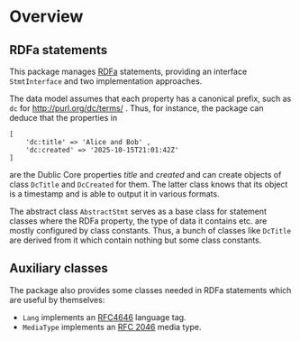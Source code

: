 # Overview

## RDFa statements

This package manages [RDFa](https://www.w3.org/TR/rdfa-primer/)
statements, providing an interface `StmtInterface` and two
implementation approaches.

The data model assumes that each property has a canonical prefix, such
as `dc` for http://purl.org/dc/terms/ . Thus, for instance, the
package can deduce that the properties in 

~~~
[ 
    'dc:title' => 'Alice and Bob' ,
    'dc:created' => '2025-10-15T21:01:42Z'
]
~~~

are the Dublic Core properties *title* and *created* and can create
objects of class `DcTitle` and `DcCreated` for them. The latter class
knows that its object is a timestamp and is able to output it in
various formats.

The abstract class `AbstractStmt` serves as a base class for statement
classes where the RDFa property, the type of data it contains etc. are
mostly configured by class constants. Thus, a bunch of classes like
`DcTitle` are derived from it which contain nothing but some class
constants.

## Auxiliary classes

The package also provides some classes needed in RDFa statements which
are useful by themselves:

* `Lang` implements an [RFC4646](http://tools.ietf.org/html/rfc4646)
  language tag.
* `MediaType` implements an [RFC
  2046](https://tools.ietf.org/html/rfc2046) media type.
